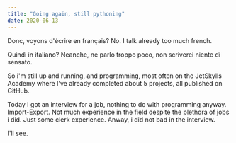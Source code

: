 ```yaml
---
title: "Going again, still pythoning"
date: 2020-06-13
---
```


Donc, voyons d'écrire en français? No. I talk already too much french.

Quindi in italiano? Neanche, ne parlo troppo poco, non scriverei niente di sensato.

So i'm still up and running, and programming, most often on the JetSkylls Academy where I've already completed about 5 projects, all published on GitHub.

Today I got an interview for a job, nothing to do with programming anyway. Import-Export. Not much experience in the field despite the plethora of jobs i did. Just some clerk experience. Anway, i did not bad in the interview.

I'll see.
